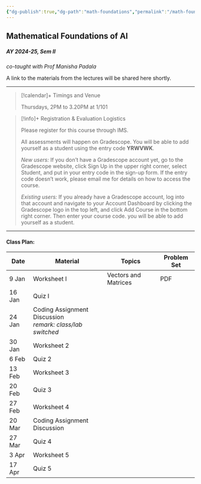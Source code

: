 ```yaml
---
{"dg-publish":true,"dg-path":"math-foundations","permalink":"/math-foundations/","hide":true}
---
```


## Mathematical Foundations of AI
##### AY 2024-25, Sem II
_co-taught with Prof Manisha Padala_

A link to the materials from the lectures will be shared here shortly.

---

> [!calendar]+ Timings and Venue
> 
> Thursdays, 2PM to 3.20PM at 1/101

> [!info]+ Registration & Evaluation Logistics
> 
> Please register for this course through IMS. 
> 
> All assessments will happen on Gradescope. You will be able to add yourself as a student using the entry code **YRWVWK**.
>
> _New users:_ If you don’t have a Gradescope account yet, go to the Gradescope website, click Sign Up in the upper right corner, select Student, and put in your entry code in the sign-up form. If the entry code doesn’t work, please email me for details on how to access the course.
>
> _Existing users:_ If you already have a Gradescope account, log into that account and navigate to your Account Dashboard by clicking the Gradescope logo in the top left, and click Add Course in the bottom right corner. Then enter your course code. you will be able to add yourself as a student.

---
#### Class Plan: 

| Date   | Material                                                     | Topics               | Problem Set |
| ------ | ------------------------------------------------------------ | -------------------- | ----------- |
| 9 Jan  | Worksheet I                                                  | Vectors and Matrices | PDF         |
| 16 Jan | Quiz I                                                       |                      |             |
| 24 Jan | Coding Assignment Discussion<br>*remark: class/lab switched* |                      |             |
| 30 Jan | Worksheet 2                                                  |                      |             |
| 6 Feb  | Quiz 2                                                       |                      |             |
| 13 Feb | Worksheet 3                                                  |                      |             |
| 20 Feb | Quiz 3                                                       |                      |             |
| 27 Feb | Worksheet 4                                                  |                      |             |
| 20 Mar | Coding Assignment Discussion                                 |                      |             |
| 27 Mar | Quiz 4                                                       |                      |             |
| 3 Apr  | Worksheet 5                                                  |                      |             |
| 17 Apr | Quiz 5                                                       |                      |             |


